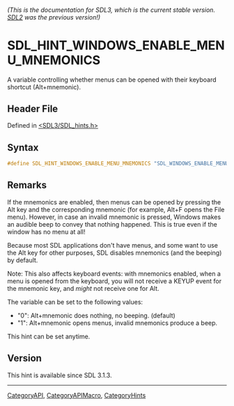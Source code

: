 ###### (This is the documentation for SDL3, which is the current stable version. [SDL2](https://wiki.libsdl.org/SDL2/) was the previous version!)
# SDL_HINT_WINDOWS_ENABLE_MENU_MNEMONICS

A variable controlling whether menus can be opened with their keyboard shortcut (Alt+mnemonic).

## Header File

Defined in [<SDL3/SDL_hints.h>](https://github.com/libsdl-org/SDL/blob/main/include/SDL3/SDL_hints.h)

## Syntax

```c
#define SDL_HINT_WINDOWS_ENABLE_MENU_MNEMONICS "SDL_WINDOWS_ENABLE_MENU_MNEMONICS"
```

## Remarks

If the mnemonics are enabled, then menus can be opened by pressing the Alt
key and the corresponding mnemonic (for example, Alt+F opens the File
menu). However, in case an invalid mnemonic is pressed, Windows makes an
audible beep to convey that nothing happened. This is true even if the
window has no menu at all!

Because most SDL applications don't have menus, and some want to use the
Alt key for other purposes, SDL disables mnemonics (and the beeping) by
default.

Note: This also affects keyboard events: with mnemonics enabled, when a
menu is opened from the keyboard, you will not receive a KEYUP event for
the mnemonic key, and *might* not receive one for Alt.

The variable can be set to the following values:

- "0": Alt+mnemonic does nothing, no beeping. (default)
- "1": Alt+mnemonic opens menus, invalid mnemonics produce a beep.

This hint can be set anytime.

## Version

This hint is available since SDL 3.1.3.

----
[CategoryAPI](CategoryAPI), [CategoryAPIMacro](CategoryAPIMacro), [CategoryHints](CategoryHints)

